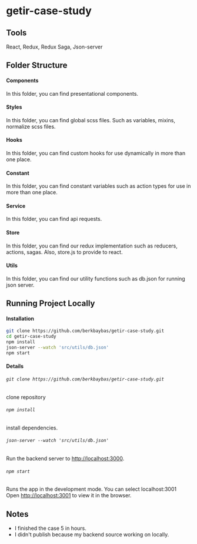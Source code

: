 # getir-case-study

## Tools

React,
Redux,
Redux Saga,
Json-server

## Folder Structure

#### Components
In this folder, you can find presentational components.

#### Styles
In this folder, you can find global scss files. Such as variables, mixins, normalize scss files.

#### Hooks
In this folder, you can find custom hooks for use dynamically in more than one place.

#### Constant
In this folder, you can find constant variables such as action types for use in more than one place.

#### Service
In this folder, you can find api requests.

#### Store
In this folder, you can find our redux implementation such as reducers, actions, sagas. Also, store.js to provide to react.

#### Utils
In this folder, you can find our utility functions such as db.json for running json server.


## Running Project Locally

#### Installation
```sh
git clone https://github.com/berkbaybas/getir-case-study.git
cd getir-case-study
npm install
json-server --watch 'src/utils/db.json'
npm start
```

#### Details
###### `git clone https://github.com/berkbaybas/getir-case-study.git`
clone repository

###### `npm install`
install dependencies.

###### `json-server --watch 'src/utils/db.json'`
Run the backend server to [http://localhost:3000](http://localhost:3000).

###### `npm start`
Runs the app in the development mode. You can select localhost:3001\
Open [http://localhost:3001](http://localhost:3001) to view it in the browser.

## Notes
- I finished the case 5 in hours.
- I didn't publish because my backend source working on locally.

